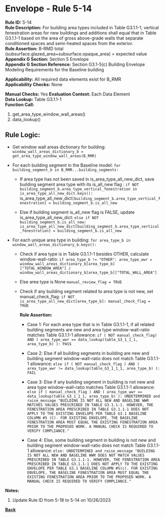 
# Envelope - Rule 5-14  

**Rule ID:** 5-14  
**Rule Description:** For building area types included in Table G3.1.1-1, vertical fenestration areas for new buildings and additions shall equal that in Table G3.1.1-1 based on the area of gross above-grade walls that separate conditioned spaces and semi-heated spaces from the exterior.  
**Rule Assertion:** B-RMD total (subsurface.glazed_area+subsurface.opaque_area) = expected value  
**Appendix G Section:** Section 5 Envelope  
**Appendix G Section Reference:** Section G3.1-5(c) Building Envelope Modeling Requirements for the Baseline building  

**Applicability:** All required data elements exist for B_RMR  
**Applicability Checks:** None  

**Manual Checks:** Yes
**Evaluation Context:**  Each Data Element  
**Data Lookup:** Table G3.1.1-1  
**Function Call:**  

  1. get_area_type_window_wall_areas()
  2. data_lookup()  

## Rule Logic:  

- Get window wall areas dictionary for building: `window_wall_areas_dictionary_b = get_area_type_window_wall_areas(B_RMR)`

- For each building segment in the Baseline model: `for building_segment_b in B_RMR...building_segments:`

  - If area type has not been saved in is_area_type_all_new_dict, save building segment area type with its is_all_new flag  : `if NOT building_segment_b.area_type_vertical_fenestration in is_area_type_all_new_dict.keys(): `is_area_type_all_new_dict`[building_segment_b.area_type_vertical_fenestration] = building_segment_b.is_all_new`

  - Else if building segment is_all_new flag is FALSE, update is_area_type_all_new_dict: `else if NOT building_segment_b.is_all_new: is_area_type_all_new_dict[building_segment_b.area_type_vertical_fenestration] = building_segment_b.is_all_new`

- For each unique area type in building: `for area_type_b in window_wall_areas_dictionary_b.keys():`

  - Check if area type is in Table G3.1.1-1 besides OTHER, calculate window-wall-ratio: `if area_type_b != "OTHER": area_type_wwr = window_wall_areas_dictionary_b[area_type_b]["TOTAL_WINDOW_AREA"] / window_wall_areas_dictionary_b[area_type_b]["TOTAL_WALL_AREA"]`

  - Else area type is None ```manual_review_flag = TRUE```    

  - Check if any building segment related to area type is not new, set manual_check_flag: `if NOT is_area_type_all_new_dict[area_type_b]: manual_check_flag = TRUE`

    **Rule Assertion:**
  
    - Case 1: For each area type that is in Table G3.1.1-1, if all related building segments are new and area type window-wall-ratio matches Table G3.1.1-1 allowance: `if ( NOT manual_check_flag) AND ( area_type_wwr == data_lookup(table_G3_1_1_1, area_type_b) ): PASS`

    - Case 2: Else if all building segments in building are new and building segment window-wall-ratio does not match Table G3.1.1-1 allowance: `else if ( NOT manual_check_flag ) AND ( area_type_wwr != data_lookup(table_G3_1_1_1, area_type_b) ): FAIL`

    - Case 3: Else if any building segment in building is not new and area type window-wall-ratio matches Table G3.1.1-1 allowance: `else if ( manual_check_flag ) AND ( area_type_wwr == data_lookup(table_G3_1_1_1, area_type_b) ): UNDETERMINED and raise_message "BUILDING IS NOT ALL NEW AND BASELINE WWR MATCHES VALUES PRESCRIBED IN TABLE G3.1.1-1. HOWEVER, THE FENESTRATION AREA PRESCRIBED IN TABLE G3.1.1-1 DOES NOT APPLY TO THE EXISTING ENVELOPE PER TABLE G3.1 BASELINE COLUMN #5 (C). FOR EXISTING ENVELOPE, THE BASELINE FENESTRATION AREA MUST EQUAL THE EXISTING FENESTRATION AREA PRIOR TO THE PROPOSED WORK. A MANUAL CHECK IS REQUIRED TO VERIFY COMPLIANCE."`

    - Case 4: Else, some building segment in building is not new and building segment window-wall-ratio does not match Table G3.1.1-1 allowance: `else: UNDETERMINED and raise_message "BUILDING IS NOT ALL NEW AND BASELINE WWR DOES NOT MATCH VALUES PRESCRIBED IN TABLE G3.1.1-1. HOWEVER, THE FENESTRATION AREA PRESCRIBED IN TABLE G3.1.1-1 DOES NOT APPLY TO THE EXISTING ENVELOPE PER TABLE G3.1 BASELINE COLUMN #5(c). FOR EXISTING ENVELOPE, THE BASELINE FENESTRATION AREA MUST EQUAL THE EXISTING FENESTRATION AREA PRIOR TO THE PROPOSED WORK. A MANUAL CHECK IS REQUIRED TO VERIFY COMPLIANCE."`


**Notes:**

1. Update Rule ID from 5-18 to 5-14 on 10/26/2023

**[Back](../_toc.md)**
